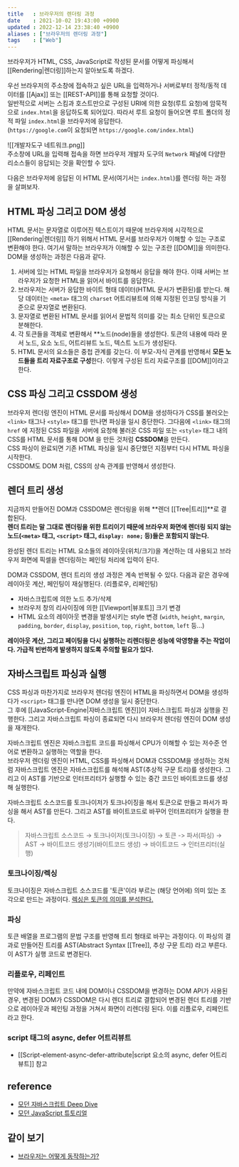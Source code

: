```yaml
---
title   : 브라우저의 렌더링 과정 
date    : 2021-10-02 19:43:00 +0900
updated : 2022-12-14 23:38:40 +0900
aliases : ["브라우저의 렌더링 과정"]
tags    : ["Web"]
---
```


브라우저가 HTML, CSS, JavaScript로 작성된 문서를 어떻게 파싱해서 [[Rendering|렌더링]]하는지 알아보도록 하겠다.

우선 브라우저의 주소창에 접속하고 싶은 URL을 입력하거나 서버로부터 정적/동적 데이터를 [[Ajax]] 또는 [[REST-API]]를 통해 요청할 것이다.   
일반적으로 서버는 스킴과 호스트만으로 구성된 URI에 의한 요청(루트 요청)에 암묵적으로 `index.html`을 응답하도록 되어있다. 따라서 루트 요청이 들어오면 루트 폴더의 정적 파일 `index.html`을 브라우저에 응답한다.   
(`https://google.com`이 요청되면 `https://google.com/index.html`)

![[개발자도구 네트워크.png]]  
주소창에 URL을 입력해 접속을 하면 브라우저 개발자 도구의 `Network` 패널에 다양한 리소스들이 응답되는 것을 확인할 수 있다.  

다음은 브라우저에 응답된 이 HTML 문서(여기서는 `index.html`)를 렌더링 하는 과정을 살펴보자.  
## HTML 파싱 그리고 DOM 생성
HTML 문서는 문자열로 이루어진 텍스트이기 때문에 브라우저에 시각적으로 [[Rendering|렌더링]] 하기 위해서 HTML 문서를 브라우저가 이해할 수 있는 구조로 변환해야 한다. 여기서 말하는 브라우저가 이해할 수 있는 구조란 [[DOM]]을 의미한다. DOM을 생성하는 과정은 다음과 같다.  

1. 서버에 있는 HTML 파일을 브라우저가 요청해서 응답을 해야 한다. 이때 서버는 브라우저가 요청한 HTML을 읽어서 바이트를 응답한다. 
2. 브라우저는 서버가 응답한 바이트 형태 데이터(HTML 문서가 변환된)를 받는다. 해당 데이터는  `<meta>` 태그의 `charset` 어트리뷰트에 의해 지정된 인코딩 방식을 기준으로 문자열로 변환된다.  
3. 문자열로 변환된 HTML 문서를 읽어서 문법적 의미를 갖는 최소 단위인 토큰으로 분해한다.  
4. 각 토큰들을 객체로 변환해서 **노드(node)들을 생성한다. 토큰의 내용에 따라 문서 노드, 요소 노드, 어트리뷰트 노드, 텍스트 노드가 생성된다. 
5. HTML 문서의 요소들은 중첩 관계를 갖는다. 이 부모-자식 관계를 반영해서 **모든 노드들을 트리 자료구조로 구성**한다. 이렇게 구성된 트리 자료구조를 [[DOM]]이라고 한다.  

## CSS 파싱 그리고 CSSDOM 생성 
브라우저 렌더링 엔진이 HTML 문서를 파싱해서 DOM을 생성하다가 CSS를 불러오는 `<link>` 태그나 `<style>` 태그를 만나면 파싱을 일시 중단한다. 그다음에 `<link>` 태그의 `href` 에 지정된 CSS 파일을 서버에 요청해 불러온 CSS 파일 또는 `<style>` 태그 내의 CSS를 HTML 문서를 통해 DOM 을 만든 것처럼 **CSSDOM**을 만든다.  
CSS 파싱이 완료되면 기존 HTML 파싱을 일시 중단했던 지점부터 다시 HTML 파싱을 시작한다.  
CSSDOM도 DOM 처럼, CSS의 상속 관계를 반영해서 생성한다.  

## 렌더 트리 생성 
지금까지 만들어진 DOM과 CSSDOM은 렌더링을 위해 **렌더 [[Tree|트리]]**로 결합된다.  
**렌더 트리는 말 그대로 렌더링을 위한 트리이기 때문에 브라우저 화면에 렌더링 되지 않는 노드(`<meta>` 태그, `<script>` 태그, `display: none;` 등)들은 포함되지 않는다.** 

완성된 렌더 트리는 HTML 요소들의 레이아웃(위치/크기)을 계산하는 데 사용되고 브라우저 화면에 픽셀을 렌더링하는 페인팅 처리에 입력이 된다.  

DOM과 CSSDOM, 렌더 트리의 생성 과정은 계속 반복될 수 있다. 다음과 같은 경우에 레이아웃 계산, 페인팅이 재실행된다. (리플로우, 리페인팅)
- 자바스크립트에 의한 노드 추가/삭제
- 브라우저 창의 리사이징에 의한 [[Viewport|뷰포트]] 크기 변경 
- HTML 요소의 레이아웃 변경을 발생시키는 style 변경 (`width`, `height`, `margin`, `padding`, `border`, `display`, `position`, `top`, `right`, `bottom`, `left` 등...)

**레이아웃 계산, 그리고 페이팅을 다시 실행하는 리렌더링은 성능에 악영향을 주는 작업이다. 가급적 빈번하게 발생하지 않도록 주의할 필요가 있다.**

## 자바스크립트 파싱과 실행
CSS 파싱과 마찬가지로 브라우저 렌더링 엔진이 HTML을 파싱하면서 DOM을 생성하다가 `<script>` 태그를 만나면 DOM 생성을 일시 중단한다.  
그 후에 [[JavaScript-Engine|자바스크립트 엔진]]이 자바스크립트 파싱과 실행을 진행한다. 그리고 자바스크립트 파싱이 종료되면 다시 브라우저 렌더링 엔진이 DOM 생성을 재개한다.  

자바스크립트 엔진은 자바스크립트 코드를 파싱해서 CPU가 이해할 수 있는 저수준 언어로 변환하고 실행하는 역할을 한다.  
브라우저 렌더링 엔진이 HTML, CSS를 파싱해서 DOM과 CSSDOM을 생성하는 것처럼 자바스크립트 엔진은 자바스크립트를 해석해 AST(추상적 구문 트리)를 생성한다. 그리고 이 AST를 기반으로 인터프리터가 실행할 수 있는 중간 코드인 바이트코드를 생성해 실행한다.  

자바스크립트 소스코드를 토크나이저가 토크나이징을 해서 토큰으로 만들고 파서가 파싱을 해서 AST를 만든다. 그리고 AST를 바이트코드로 바꾸어 인터프리터가 실행을 한다.  

> 자바스크립트 소스코드 →  토크나이저(토크나이징) → 토큰  -> 파서(파싱) → AST → 바이트코드 생성기(바이트코드 생성) → 바이트코드 → 인터프리터(실행) 

### 토크나이징/렉싱 
토크나이징은 자바스크립트 소스코드를 '토큰'이라 부르는 (해당 언어에) 의미 있는 조각으로 만드는 과정이다.
[렉싱은 토큰의 의미를 분석한다.](https://velog.io/@mu1616/%EC%BB%B4%ED%8C%8C%EC%9D%BC%EB%9F%AC-%EC%9D%B4%EB%A1%A0%EC%97%90%EC%84%9C-%ED%86%A0%ED%81%AC%EB%82%98%EC%9D%B4%EC%A0%80Tokenizer-%EB%A0%89%EC%84%9CLexer-%ED%8C%8C%EC%84%9CParse-%EC%9D%98-%EC%97%AD%ED%95%A0)

### 파싱
토큰 배열을 프로그램의 문법 구조를 반영해 트리 형태로 바꾸는 과정이다. 이 파싱의 결과로 만들어진 트리를 AST(Abstract Syntax [[Tree]], 추상 구문 트리) 라고 부른다. 이 AST가  실행 코드로 변경된다.

### 리플로우, 리페인트
만약에 자바스크립트 코드 내에 DOM이나 CSSDOM을 변경하는 DOM API가 사용된 경우, 변경된 DOM가 CSSDOM은 다시 렌더 트리로 결합되어 변경된 렌더 트리를 기반으로 레이아웃과 페인팅 과정을 거쳐서 화면이 리렌더링 된다. 이를 리플로우, 리페인트라고 한다.  

### script 태그의 async, defer 어트리뷰트  
- [[Script-element-async-defer-attribute|script 요소의 async, defer 어트리뷰트]] 참고

## reference 
- [모던 자바스크립트 Deep Dive](http://www.kyobobook.co.kr/product/detailViewKor.laf?ejkGb=KOR&mallGb=KOR&barcode=9791158392239&orderClick=LEa&Kc=)
- [모던 JavaScript 튜토리얼](https://ko.javascript.info/script-async-defer)

## 같이 보기
- [브라우저는 어떻게 동작하는가?](https://d2.naver.com/helloworld/59361)
